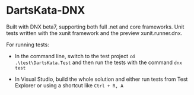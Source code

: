 # DartsKata-DNX
Built with DNX beta7, supporting both full .net and core frameworks.
Unit tests written with the xunit framework and the preview xunit.runner.dnx.

For running tests:

- In the command line, switch to the test project `cd .\test\DartsKata.Test` and then run the tests with the command `dnx test`

- In Visual Studio, build the whole solution and either run tests from Test Explorer or using a shortcut like `Ctrl + R, A`

